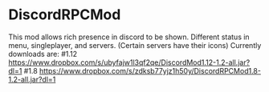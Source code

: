 # DiscordRPCMod
This mod allows rich presence in discord to be shown. Different status in menu, singleplayer, and servers. (Certain servers have their icons)
Currently downloads are:
#1.12
https://www.dropbox.com/s/ubyfajw1l3qf2qe/DiscordMod1.12-1.2-all.jar?dl=1
#1.8
https://www.dropbox.com/s/zdksb77yjz1h50y/DiscordRPCMod1.8-1.2-all.jar?dl=1

